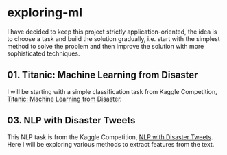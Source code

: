 # exploring-ml

I have decided to keep this project strictly application-oriented, the idea is to choose a task and build the solution gradually, i.e. start with the simplest method to solve the problem and then improve the solution with more sophisticated techniques.

## 01. Titanic: Machine Learning from Disaster
I will be starting with a simple classification task from Kaggle Competition, [Titanic: Machine Learning from Disaster](https://www.kaggle.com/c/titanic).

## 03. NLP with Disaster Tweets
This NLP task is from the Kaggle Competition, [NLP with Disaster Tweets](https://www.kaggle.com/c/nlp-getting-started). Here I will be exploring various methods to extract features from the text.
